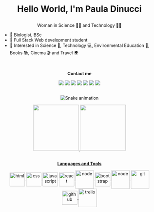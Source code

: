# <p align="center" style="bold">Hello World, I'm Paula Dinucci</p> 

<p align="center">Woman in Science 👩‍🔬 and Technology 👩‍💻</p>


- 🌱 Biologist, BSc
- 🧠 Full Stack Web development student
- 💭 Interested in Science 🔬, Technology 💻, Environmental Education 🌳, Books 📚, Cinema 🎬 and Travel 🌍
<br>
<p align="center"><b>Contact me</b><p>
           
<div align="center"> 
<a href="https://www.linkedin.com/in/pauladinucci/" target="_blank"><img src="https://img.shields.io/badge/-LinkedIn-%230077B5?style=for-the-badge&logo=linkedin&logoColor=white" target="_blank"></a>
<a href = "mailto:paulaldinucci@gmail.com"><img src="https://img.shields.io/badge/-Gmail-%23333?style=for-the-badge&logo=gmail&logoColor=white" target="_blank"></a> 
<a href="https://instagram.com/pauladinucci" target="_blank"><img src="https://img.shields.io/badge/-Instagram-%23E4405F?style=for-the-badge&logo=instagram&logoColor=white" target="_blank"></a>
<a href="https://www.facebook.com/paulaldinucci" target="_blank"><img src="https://img.shields.io/badge/Facebook-1877F2?style=for-the-badge&logo=facebook&logoColor=white" target="_blank"></a>
<a href="https://github.com/pauladinucci/" target="_blank"><img src="https://img.shields.io/badge/GitHub-100000?style=for-the-badge&logo=github&logoColor=white" target="_blank"></a>
<a href="https://codepen.io/pauladinucci" target="_blank"><img src="https://img.shields.io/badge/Codepen-000000?style=for-the-badge&logo=codepen&logoColor=white" target="_blank"></a>
<a href="https://www.codewars.com/users/pauladinucci" target="_blank"><img src="https://img.shields.io/badge/Codewars-B1361E?style=for-the-badge&logo=Codewars&logoColor=white" target="_blank"></a>
</div>

##
<div align="center">
 
![Snake animation](https://github.com/pauladinucci/pauladinucci/blob/output/github-contribution-grid-snake.svg)
 
  <a href="https://github.com/pauladinucci">
  <img height="150em" src="https://github-readme-stats.vercel.app/api?username=pauladinucci&show_icons=true&theme=moltack&include_all_commits=true&count_private=true"/>
  <img height="150em" src="https://github-readme-stats.vercel.app/api/top-langs/?username=pauladinucci&layout=compact&langs_count=7&theme=moltack"/>
</div>
<br>
 <p align="center"><b>Languages and Tools</b></p>
                              
<div align="center" style="display: inline_block">
<img align="center" alt="html" height="45"width="50"img src="https://cdn.jsdelivr.net/gh/devicons/devicon/icons/html5/html5-original-wordmark.svg" />
<img align="center" alt="css" height="45"width="50" img src="https://cdn.jsdelivr.net/gh/devicons/devicon/icons/css3/css3-original-wordmark.svg" />
<img align="center" alt="javascript" height="45"width="50" img src="https://cdn.jsdelivr.net/gh/devicons/devicon/icons/javascript/javascript-original.svg" />
<img align="center" alt="react" height="45"width="50" img src="https://cdn.jsdelivr.net/gh/devicons/devicon/icons/react/react-original-wordmark.svg" />
<img align="center" alt="node" height="60" width="60" img src="https://cdn.jsdelivr.net/gh/devicons/devicon/icons/nodejs/nodejs-original-wordmark.svg" />
<img align="center" alt="bootstrap" height="45"width="50"img src="https://cdn.jsdelivr.net/gh/devicons/devicon/icons/bootstrap/bootstrap-original-wordmark.svg" />
<img align="center" alt="node" height="60" width="60" img src="https://cdn.jsdelivr.net/gh/devicons/devicon/icons/visualstudio/visualstudio-plain-wordmark.svg" />  
<img align="center" alt="git" height="60" width="60" img src="https://cdn.jsdelivr.net/gh/devicons/devicon/icons/git/git-original-wordmark.svg" />
<img align="center" alt="github" height="45"width="50" img src="https://cdn.jsdelivr.net/gh/devicons/devicon/icons/github/github-original-wordmark.svg" />
<img align="center" alt="trello" height="60" width="60" img src="https://cdn.jsdelivr.net/gh/devicons/devicon/icons/trello/trello-plain-wordmark.svg" />
</div>
